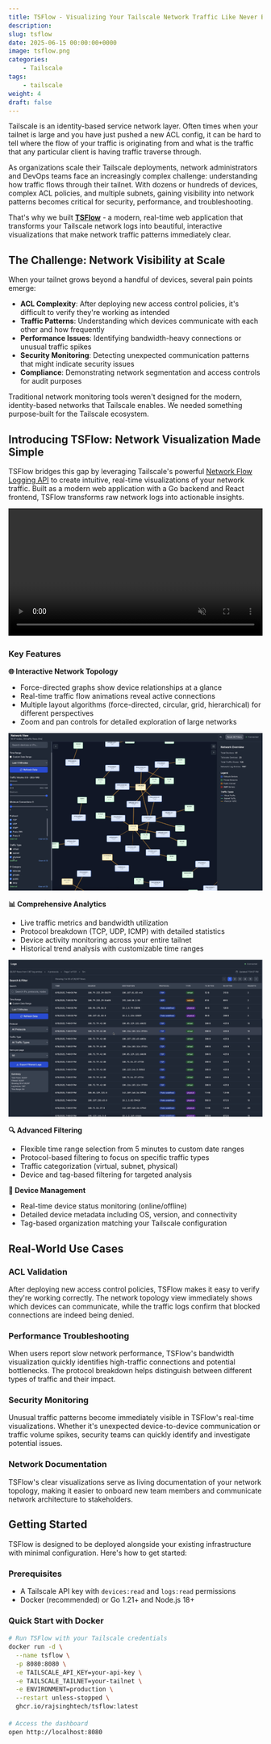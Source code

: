 ```yaml
---
title: TSFlow - Visualizing Your Tailscale Network Traffic Like Never Before
description: 
slug: tsflow
date: 2025-06-15 00:00:00+0000
image: tsflow.png
categories:
    - Tailscale
tags:
    - tailscale
weight: 4
draft: false
---
```


Tailscale is an identity-based service network layer. Often times when your tailnet is large and you have just pushed a new ACL config, it can be hard to tell where the flow of your traffic is originating from and what is the traffic that any particular client is having traffic traverse through.

As organizations scale their Tailscale deployments, network administrators and DevOps teams face an increasingly complex challenge: understanding how traffic flows through their tailnet. With dozens or hundreds of devices, complex ACL policies, and multiple subnets, gaining visibility into network patterns becomes critical for security, performance, and troubleshooting.

That's why we built **[TSFlow](https://github.com/rajsinghtech/tsflow)** - a modern, real-time web application that transforms your Tailscale network logs into beautiful, interactive visualizations that make network traffic patterns immediately clear.

## The Challenge: Network Visibility at Scale

When your tailnet grows beyond a handful of devices, several pain points emerge:

- **ACL Complexity**: After deploying new access control policies, it's difficult to verify they're working as intended
- **Traffic Patterns**: Understanding which devices communicate with each other and how frequently
- **Performance Issues**: Identifying bandwidth-heavy connections or unusual traffic spikes
- **Security Monitoring**: Detecting unexpected communication patterns that might indicate security issues
- **Compliance**: Demonstrating network segmentation and access controls for audit purposes

Traditional network monitoring tools weren't designed for the modern, identity-based networks that Tailscale enables. We needed something purpose-built for the Tailscale ecosystem.

## Introducing TSFlow: Network Visualization Made Simple

TSFlow bridges this gap by leveraging Tailscale's powerful [Network Flow Logging API](https://tailscale.com/api#tag/logging/GET/tailnet/{tailnet}/logging/configuration) to create intuitive, real-time visualizations of your network traffic. Built as a modern web application with a Go backend and React frontend, TSFlow transforms raw network logs into actionable insights.

<video width="100%" controls autoplay muted loop>
    <source src="tsflow.mp4" type="video/mp4">
    Your browser does not support the video tag.
</video>

### Key Features

**🌐 Interactive Network Topology**
- Force-directed graphs show device relationships at a glance
- Real-time traffic flow animations reveal active connections
- Multiple layout algorithms (force-directed, circular, grid, hierarchical) for different perspectives
- Zoom and pan controls for detailed exploration of large networks

![Network View](networkview.png)

**📊 Comprehensive Analytics**
- Live traffic metrics and bandwidth utilization
- Protocol breakdown (TCP, UDP, ICMP) with detailed statistics
- Device activity monitoring across your entire tailnet
- Historical trend analysis with customizable time ranges

![Logs View](logsview.png)

**🔍 Advanced Filtering**
- Flexible time range selection from 5 minutes to custom date ranges
- Protocol-based filtering to focus on specific traffic types
- Traffic categorization (virtual, subnet, physical)
- Device and tag-based filtering for targeted analysis

**🎯 Device Management**
- Real-time device status monitoring (online/offline)
- Detailed device metadata including OS, version, and connectivity
- Tag-based organization matching your Tailscale configuration


## Real-World Use Cases

### ACL Validation
After deploying new access control policies, TSFlow makes it easy to verify they're working correctly. The network topology view immediately shows which devices can communicate, while the traffic logs confirm that blocked connections are indeed being denied.

### Performance Troubleshooting
When users report slow network performance, TSFlow's bandwidth visualization quickly identifies high-traffic connections and potential bottlenecks. The protocol breakdown helps distinguish between different types of traffic and their impact.

### Security Monitoring
Unusual traffic patterns become immediately visible in TSFlow's real-time visualizations. Whether it's unexpected device-to-device communication or traffic volume spikes, security teams can quickly identify and investigate potential issues.

### Network Documentation
TSFlow's clear visualizations serve as living documentation of your network topology, making it easier to onboard new team members and communicate network architecture to stakeholders.

## Getting Started

TSFlow is designed to be deployed alongside your existing infrastructure with minimal configuration. Here's how to get started:

### Prerequisites
- A Tailscale API key with `devices:read` and `logs:read` permissions
- Docker (recommended) or Go 1.21+ and Node.js 18+

### Quick Start with Docker

```bash
# Run TSFlow with your Tailscale credentials
docker run -d \
  --name tsflow \
  -p 8080:8080 \
  -e TAILSCALE_API_KEY=your-api-key \
  -e TAILSCALE_TAILNET=your-tailnet \
  -e ENVIRONMENT=production \
  --restart unless-stopped \
  ghcr.io/rajsinghtech/tsflow:latest

# Access the dashboard
open http://localhost:8080
```